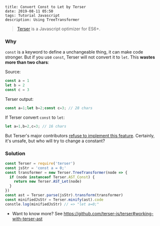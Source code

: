 ```
title: Convert Const to Let by Terser
date: 2019-08-11 05:50
tags: Tutorial Javascript
description: Using TreeTransformer
```

> [Terser](https://github.com/terser-js/terser) is a Javascript optimizer for ES6+.

### Why

`const` is a keyword to define a unchangeable thing, it can make code stronger. But if you use `const`, Terser will not convert it to `let`. This **wastes more than two chars**:

Source:

```javascript
const a = 1
let b = 2
const c = 3
```

Terser output:

```javascript
const a=1;let b=2;const c=3; // 28 chars
```

If Terser convert `const` to `let`:

```javascript
let a=1,b=2,c=3; // 16 chars
```

But Terser's major contributors [refuse to implement this feature](https://github.com/terser-js/terser/issues/172). Certainly, it's unsafe, but who will try to change a constant?

### Solution

```javascript
const Terser = require('terser')
const jsStr = 'const a = 0;'
const transformer = new Terser.TreeTransformer(node => {
  if (node instanceof Terser.AST_Const) {
    return new Terser.AST_Let(node)
  }
})
const ast = Terser.parse(jsStr).transform(transformer)
const minifiedJsStr = Terser.minify(ast).code
constle.log(minifiedJsStr) // => "let a=0;"
```

* Want to know more? See <https://github.com/terser-js/terser#working-with-terser-ast>
